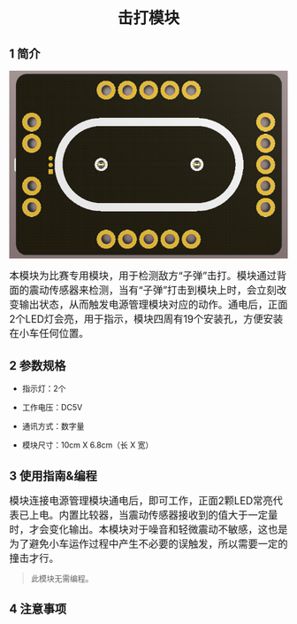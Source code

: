 <div align=center>
<h1 class="text-center">击打模块</h1>
</div>

## 1 简介

<div align=center>
<img src="docs\electronic_modules\other_modules\hit_module\09301626.png">
</div>

<font size=4pt>本模块为比赛专用模块，用于检测敌方“子弹”击打。模块通过背面的震动传感器来检测，当有“子弹”打击到模块上时，会立刻改变输出状态，从而触发电源管理模块对应的动作。通电后，正面2个LED灯会亮，用于指示，模块四周有19个安装孔，方便安装在小车任何位置。
</font>

## 2 参数规格

- 指示灯：2个

- 工作电压：DC5V

- 通讯方式：数字量

- 模块尺寸：10cm X 6.8cm（长 X 宽）

## 3 使用指南&编程

<font size=4pt>模块连接电源管理模块通电后，即可工作，正面2颗LED常亮代表已上电。内置比较器，当震动传感器接收到的值大于一定量时，才会变化输出。本模块对于噪音和轻微震动不敏感，这也是为了避免小车运作过程中产生不必要的误触发，所以需要一定的撞击才行。
</font>
> 此模块无需编程。

## 4 注意事项